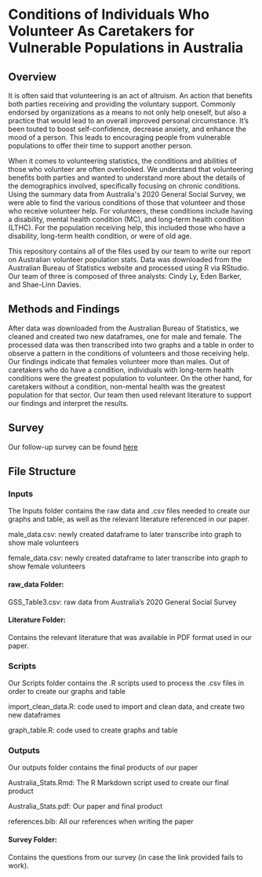 # Conditions of Individuals Who Volunteer As Caretakers for Vulnerable Populations in Australia

## Overview
It is often said that volunteering is an act of altruism. An action that benefits both parties receiving and providing the voluntary support. Commonly endorsed by organizations as a means to not only help oneself, but also a practice that would lead to an overall improved personal circumstance. It’s been touted to boost self-confidence, decrease anxiety, and enhance the mood of a person. This leads to encouraging people from vulnerable populations to offer their time to support another person.

When it comes to volunteering statistics, the conditions and abilities of those who volunteer are often overlooked. We understand that volunteering benefits both parties and wanted to understand more about the details of the demographics involved, specifically focusing on chronic conditions. Using the summary data from Australia's 2020 General Social Survey, we were able to find the various conditions of those that volunteer and those who receive volunteer help. For volunteers, these conditions include having a disability, mental health condition (MC), and long-term health condition (LTHC). For the population receiving help, this included those who have a disability, long-term health condition, or were of old age.

This repository contains all of the files used by our team to write our report on Australian volunteer population stats. Data was downloaded from the Australian Bureau of Statistics website and processed using R via RStudio. Our team of three is composed of three analysts: Cindy Ly, Eden Barker, and Shae-Linn Davies.

## Methods and Findings
After data was downloaded from the Australian Bureau of Statistics, we cleaned and created two new dataframes, one for male and female. The processed data was then transcribed into two graphs and a table in order to observe a pattern in the conditions of volunteers and those receiving help. Our findings indicate that females volunteer more than males. Out of caretakers who do have a condition, individuals with long-term health conditions were the greatest population to volunteer. On the other hand, for caretakers without a condition, non-mental health was the greatest population for that sector. Our team then used relevant literature to support our findings and interpret the results. 

## Survey
Our follow-up survey can be found [here](https://forms.gle/eVPvgLjYRtsaNnSh8)

## File Structure

### Inputs
The Inputs folder contains the raw data and .csv files needed to create our graphs and table, as well as the relevant literature referenced in our paper.

male_data.csv: newly created dataframe to later transcribe into graph to show male volunteers

female_data.csv: newly created dataframe to later transcribe into graph to show female volunteers

#### raw_data Folder: 
GSS_Table3.csv: raw data from Australia’s 2020 General Social Survey

#### Literature Folder:
Contains the relevant literature that was available in PDF format used in our paper.

### Scripts
Our Scripts folder contains the .R scripts used to process the .csv files in order to create our graphs and table

import_clean_data.R: code used to import and clean data, and create two new dataframes

graph_table.R: code used to create graphs and table

### Outputs
Our outputs folder contains the final products of our paper

Australia_Stats.Rmd: The R Markdown script used to create our final product

Australia_Stats.pdf: Our paper and final product

references.bib: All our references when writing the paper

#### Survey Folder:
Contains the questions from our survey (in case the link provided fails to work).
